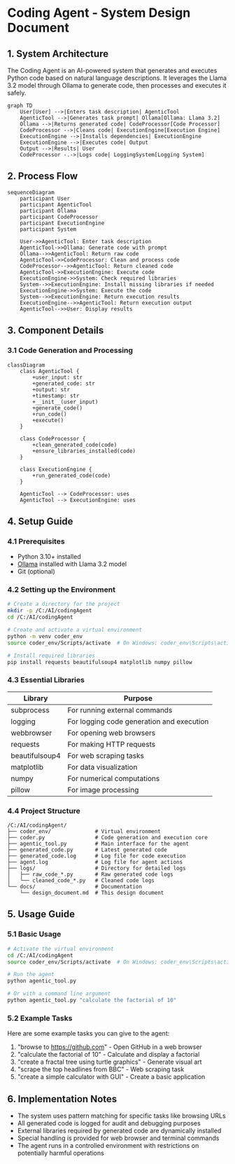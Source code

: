 # Coding Agent - System Design Document

## 1. System Architecture

The Coding Agent is an AI-powered system that generates and executes Python code based on natural language descriptions. It leverages the Llama 3.2 model through Ollama to generate code, then processes and executes it safely.

```mermaid
graph TD
    User[User] -->|Enters task description| AgenticTool
    AgenticTool -->|Generates task prompt| Ollama[Ollama: Llama 3.2]
    Ollama -->|Returns generated code| CodeProcessor[Code Processor]
    CodeProcessor -->|Cleans code| ExecutionEngine[Execution Engine]
    ExecutionEngine -->|Installs dependencies| ExecutionEngine
    ExecutionEngine -->|Executes code| Output
    Output -->|Results| User
    CodeProcessor -.->|Logs code| LoggingSystem[Logging System]
```

## 2. Process Flow

```mermaid
sequenceDiagram
    participant User
    participant AgenticTool
    participant Ollama
    participant CodeProcessor
    participant ExecutionEngine
    participant System
    
    User->>AgenticTool: Enter task description
    AgenticTool->>Ollama: Generate code with prompt
    Ollama-->>AgenticTool: Return raw code
    AgenticTool->>CodeProcessor: Clean and process code
    CodeProcessor-->>AgenticTool: Return cleaned code
    AgenticTool->>ExecutionEngine: Execute code
    ExecutionEngine->>System: Check required libraries
    System-->>ExecutionEngine: Install missing libraries if needed
    ExecutionEngine->>System: Execute the code
    System-->>ExecutionEngine: Return execution results
    ExecutionEngine-->>AgenticTool: Return execution output
    AgenticTool-->>User: Display results
```

## 3. Component Details

### 3.1 Code Generation and Processing

```mermaid
classDiagram
    class AgenticTool {
        +user_input: str
        +generated_code: str
        +output: str
        +timestamp: str
        +__init__(user_input)
        +generate_code()
        +run_code()
        +execute()
    }
    
    class CodeProcessor {
        +clean_generated_code(code)
        +ensure_libraries_installed(code)
    }
    
    class ExecutionEngine {
        +run_generated_code(code)
    }
    
    AgenticTool --> CodeProcessor: uses
    AgenticTool --> ExecutionEngine: uses
```

## 4. Setup Guide

### 4.1 Prerequisites

- Python 3.10+ installed
- [Ollama](https://ollama.ai/) installed with Llama 3.2 model
- Git (optional)

### 4.2 Setting up the Environment

```bash
# Create a directory for the project
mkdir -p /C:/AI/codingAgent
cd /C:/AI/codingAgent

# Create and activate a virtual environment
python -m venv coder_env
source coder_env/Scripts/activate  # On Windows: coder_env\Scripts\activate

# Install required libraries
pip install requests beautifulsoup4 matplotlib numpy pillow
```

### 4.3 Essential Libraries

| Library | Purpose |
|---------|---------|
| subprocess | For running external commands |
| logging | For logging code generation and execution |
| webbrowser | For opening web browsers |
| requests | For making HTTP requests |
| beautifulsoup4 | For web scraping tasks |
| matplotlib | For data visualization |
| numpy | For numerical computations |
| pillow | For image processing |

### 4.4 Project Structure

```
/C:/AI/codingAgent/
├── coder_env/              # Virtual environment
├── coder.py                # Code generation and execution core
├── agentic_tool.py         # Main interface for the agent
├── generated_code.py       # Latest generated code
├── generated_code.log      # Log file for code execution
├── agent.log               # Log file for agent actions
├── logs/                   # Directory for detailed logs
│   ├── raw_code_*.py       # Raw generated code logs
│   └── cleaned_code_*.py   # Cleaned code logs
└── docs/                   # Documentation
    └── design_document.md  # This design document
```

## 5. Usage Guide

### 5.1 Basic Usage

```bash
# Activate the virtual environment
cd /C:/AI/codingAgent
source coder_env/Scripts/activate  # On Windows: coder_env\Scripts\activate

# Run the agent
python agentic_tool.py

# Or with a command line argument
python agentic_tool.py "calculate the factorial of 10"
```

### 5.2 Example Tasks

Here are some example tasks you can give to the agent:

1. "browse to https://github.com" - Open GitHub in a web browser
2. "calculate the factorial of 10" - Calculate and display a factorial
3. "create a fractal tree using turtle graphics" - Generate visual art
4. "scrape the top headlines from BBC" - Web scraping task
5. "create a simple calculator with GUI" - Create a basic application

## 6. Implementation Notes

- The system uses pattern matching for specific tasks like browsing URLs
- All generated code is logged for audit and debugging purposes
- External libraries required by generated code are dynamically installed
- Special handling is provided for web browser and terminal commands
- The agent runs in a controlled environment with restrictions on potentially harmful operations

